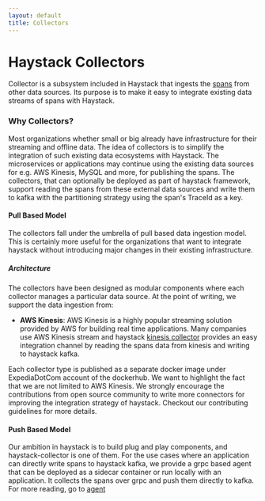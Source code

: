 ```yaml
---
layout: default
title: Collectors
---
```

# Haystack Collectors

Collector is a subsystem included in Haystack that ingests the [spans](https://github.com/ExpediaDotCom/haystack-idl) from other data sources. Its purpose is to make it easy to integrate existing data streams of spans with Haystack.

### Why Collectors?
Most organizations whether small or big already have infrastructure for their streaming and offline data. The idea of collectors is to simplify the integration of such existing data ecosystems with Haystack. The microservices or applications may continue using the existing data sources for e.g. AWS Kinesis, MySQL and more, for publishing the spans. The collectors, that can optionally be deployed as part of haystack framework, support reading the spans from these external data sources and write them to kafka with the partitioning strategy using the span's TraceId as a key. 


#### Pull Based Model 
The collectors fall under the umbrella of pull based data ingestion model. This is certainly more useful for the organizations that want to integrate haystack without introducing major changes in their existing infrastructure.   

##### Architecture
The collectors have been designed as modular components where each collector manages a particular data source. At the point of writing, we support the data ingestion from:
- **AWS Kinesis**: AWS Kinesis is a highly popular streaming solution provided by AWS for building real time applications. Many companies use AWS Kinesis stream and haystack [kinesis collector](https://github.com/ExpediaDotCom/haystack-collector/tree/master/kinesis) provides an easy integration channel by reading the spans data from kinesis and writing to haystack kafka. 

Each collector type is published as a separate docker image under ExpediaDotCom account of the dockerhub. We want to highlight the fact that we are not limited to AWS Kinesis. We strongly encourage the contributions from open source community to write more connectors for improving the integration strategy of  haystack. Checkout our contributing guidelines for more details. 

#### Push Based Model
Our ambition in haystack is to build plug and play components, and haystack-collector is one of them. For the use cases where an application can directly write spans to haystack kafka, we provide a grpc based agent that can be deployed as a sidecar container or run locally with an application. It collects the spans over grpc and push them directly to kafka. For more reading, go to [agent](https://expediadotcom.github.io/haystack/clients.html)